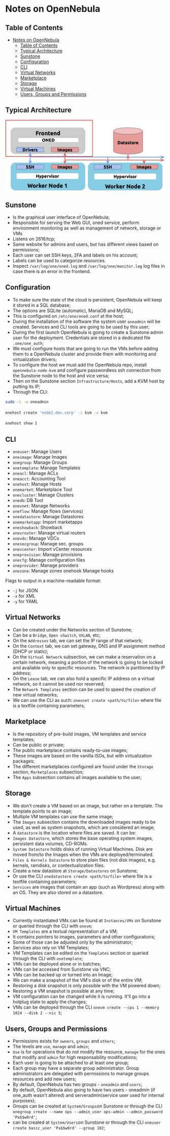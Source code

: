 # Notes on OpenNebula

## Table of Contents

- [Notes on OpenNebula](#notes-on-opennebula)
  - [Table of Contents](#table-of-contents)
  - [Typical Architecture](#typical-architecture)
  - [Sunstone](#sunstone)
  - [Configuration](#configuration)
  - [CLI](#cli)
  - [Virtual Networks](#virtual-networks)
  - [Marketplace](#marketplace)
  - [Storage](#storage)
  - [Virtual Machines](#virtual-machines)
  - [Users, Groups and Permissions](#users-groups-and-permissions)

## Typical Architecture

![Typical Architecture](img/arch.png "Typical Architecture")

## Sunstone

- Is the graphical user interface of OpenNebula;
- Responsible for serving the Web GUI, oned service, perform environment monitoring as well as management of network, storage or VMs
- Listens on 2616/tcp;
- Same website for admins and users, but has different views based on permissions;
- Each user can set SSH keys, 2FA and labels on his account;
- Labels can be used to categorize resources.
- Inspect `/var/log/one/oned.log` and `/var/log/one/monitor.log` log files in case there is an error in the frontend.

## Configuration

- To make sure the state of the cloud is persistent, OpenNebula will keep it stored in a SQL database;
- The options are SQLite (automatic), MariaDB and MySQL;
- This is configured on `/etc/one/oned.conf` at the host;
- During the installation of the software the system user `oneadmin` will be created. Services and CLI tools are going to be used by this user;
- During the first launch OpenNebula is going to create a Sunstone admin user for the deployment. Credentials are stored in a dedicated file `.one/one_auth`;
- We must configure hosts that are going to run the VMs before adding them to a OpenNebula cluster and provide them with monitoring and virtualization drivers;
- To configure the host we must add the OpenNebula repo, install `opennebula-node-kvm` and configure passwordless ssh connection from the Sunstone node to the host and vice versa;
- Then on the Sunstone section `Infrastructure/Hosts`, add a KVM host by putting its IP;
- Through the CLI:

```bash
sudo -i -u oneadmin

onehost create 'node2.dev.corp' -i kvm -v kvm

onehost show 1
```

## CLI

- `oneuser`: Manage Users
- `oneimage`: Manage Images
- `onegroup`: Manage Groups
- `onetemplate`: Manage Templates
- `oneacl`: Manage ACLs
- `oneacct`: Accounting Tool
- `onehost`: Manage Hosts
- `onemarket`: Marketplace Tool
- `onecluster`: Manage Clusters
- `onedb`: DB Tool
- `onevnet`: Manage Networks
- `oneflow`: Manage flows (services)
- `onedatastore`: Manage Datastores
- `onemarketapp`: Import marketapps
- `oneshowback`: Showback
- `onevrouter`: Manage virtual routers
- `onevdc`: Manage VDCs
- `onesecgroup`: Manage sec. groups
- `onevcenter`: Import vCenter resources
- `oneprovision`: Manage provisions
- `onecfg`: Manage configuration files
- `oneprovider`: Manage providers
- `onezone`: Manage zones onehook Manage hooks

Flags to output in a machine-readable format:

- `-j` for JSON
- `-x` for XML
- `-y` for YAML

## Virtual Networks

- Can be created under the Networks section of Sunstone;
- Can be a `Bridge`, `Open vSwitch`, `VXLAN`, etc;
- On the `Addresses` tab, we can set the IP range of that network;
- On the `Context` tab, we can set gateway, DNS and IP assignment method (DHCP or static);
- On the `Virtual Network` subsection, we can make a reservation on a certain network, meaning a portion of the network is going to be locked and available only to specific resources. The network is partitioned by IP address;
- On the `Lease` tab, we can also hold a specific IP address on a virtual network, so it cannot be used nor reserved;
- The `Network Templates` section can be used to speed the creation of new virtual networks;
- We can use the CLI as such: `onevnet create <path/to/file>` where file is a textfile containing parameters;

## Marketplace

- Is the repository of pre-build images, VM templates and service templates;
- Can be public or private;
- The public marketplace contains ready-to-use images;
- These images are based on the vanilla ISOs, but with virtualization packages;
- The different marketplaces configured are found under the `Storage` section, `Marketplaces` subsection;
- The `Apps` subsection contains all images available to the user;

## Storage

- We don't create a VM based on an image, but rather on a template. The template points to an image;
- Multiple VM templates can use the same image;
- The `Images` subsection contains the downloaded images ready to be used, as well as system snapshots, which are considered an image;
- A `datastore` is the location where files are saved. It can be:
- `Images Datastore`, which stores the base operating system images, persistent
data volumes, CD-ROMs.
- `System Datastore` holds disks of running Virtual Machines. Disk are moved
from/to the Images when the VMs are deployed/terminated.
- `Files & Kernels Datastore` to store plain files (not disk images), e.g. kernels,
ramdisks, or contextualization files.
- Create a new datastore at `Storage/Datastores` on Sunstone;
- Or use the CLI `onedatastore create <path/to/file>` where file is a textfile containing parameters;
- `Services` are images that contain an app (such as Wordpress) along with an OS. They are also stored on a datastore.

## Virtual Machines

- Currently instantiated VMs can be found at `Instances/VMs` on Sunstone or queried through the CLI with `onevm`;
- `VM Templates` are a textual representation of a VM;
- It contains pointers to images, parameters and other configurations;
- Some of those can be adjusted only by the administrator;
- Services also rely on VM Templates;
- VM Templates can be edited on the `Templates` section or queried through the CLI with `onetemplate`;
- VMs can be deployed alone or in batches;
- VMs can be accessed from Sunstone via VNC;
- VMs can be backed up or turned into an Image;
- We can make a snapshot of the VM's disk or of the entire VM;
- Restoring a disk snapshot is only possible with the VM powered down;
- Restoring a VM snapshot is possible at any time;
- VM configuration can be changed while it is running. It'll go into a hotplug state to apply the changes;
- VMs can be deployed through the CLI `onevm create --cpu 1 --memory 1024 --disk 2 --nic 5`;

## Users, Groups and Permissions

- Permissions exists for `owners`, `groups` and `others`;
- The levels are `use`, `manage` and `admin`;
- `Use` is for operations that do not modify the resource, `manage` for the ones that modify and `admin` for high responsability modifications;
- Each user is going to be attached to at least one group;
- Each group may have a separate group administrator. Group administrators are delegated with permissions to manage groups resources and add new users;
- By default, OpenNebula has two groups - `oneadmin` and `users`;
- By default, OpenNebula also going to have two users - oneadmin (if one_auth wasn't altered) and serveradmin(service user used for internal purposes);
- Groups can be created at `System/Groups`on Sunstone or through the CLI `onegroup create --name ops --admin_user ops-admin --admin_password 'Pa$$w0rd'`;
- can be created at `System/Users`on Sunstone or through the CLI `oneuser create basic_user 'Pa$$w0rd' --group 102`;
